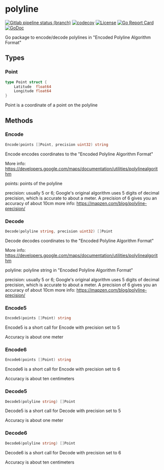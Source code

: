 # polyline
[![Gitlab pipeline status (branch)](https://img.shields.io/gitlab/pipeline/marinewater/polyline/master.svg)](https://gitlab.com/marinewater/polyline/pipelines)
[![codecov](https://codecov.io/gh/marinewater/polyline/branch/master/graph/badge.svg)](https://codecov.io/gh/marinewater/polyline)
[![License](https://img.shields.io/github/license/marinewater/polyline.svg)](https://github.com/marinewater/polyline/blob/master/LICENSE)
[![Go Report Card](https://goreportcard.com/badge/github.com/marinewater/polyline)](https://goreportcard.com/report/github.com/marinewater/polyline)
[![GoDoc](https://godoc.org/github.com/marinewater/polyline?status.svg)](https://godoc.org/github.com/marinewater/polyline)

Go package to encode/decode polylines in "Encoded Polyline Algorithm Format"

## Types
### Point
```go
type Point struct {
	Latitude  float64
	Longitude float64
}
```
Point is a coordinate of a point on the polyline

## Methods
### Encode
 ```go
Encode(points []Point, precision uint32) string
```
Encode encodes coordinates to the "Encoded Polyline Algorithm Format"

More info: https://developers.google.com/maps/documentation/utilities/polylinealgorithm

points: points of the polyline

precision: usually 5 or 6; Google's original algorithm uses 5 digits of decimal precision,
which is accurate to about a meter. A precision of 6 gives you an accuracy of about 10cm
more info: https://mapzen.com/blog/polyline-precision/

### Decode
```go
Decode(polyline string, precision uint32) []Point
```
Decode decodes coordinates to the "Encoded Polyline Algorithm Format"

More info: https://developers.google.com/maps/documentation/utilities/polylinealgorithm

polyline: polyline string in "Encoded Polyline Algorithm Format"

precision: usually 5 or 6; Google's original algorithm uses 5 digits of decimal precision,
which is accurate to about a meter. A precision of 6 gives you an accuracy of about 10cm
more info: https://mapzen.com/blog/polyline-precision/

### Encode5
```go
Encode5(points []Point) string
```
Encode5 is a short call for Encode with precision set to 5

Accuracy is about one meter

### Encode6
```go
Encode6(points []Point) string
```
Encode6 is a short call for Encode with precision set to 6

Accuracy is about ten centimeters

### Decode5
```go
Decode5(polyline string) []Point
```
Decode5 is a short call for Decode with precision set to 5

Accuracy is about one meter

### Decode6
```go
Decode6(polyline string) []Point
```
Decode6 is a short call for Decode with precision set to 6

Accuracy is about ten centimeters
